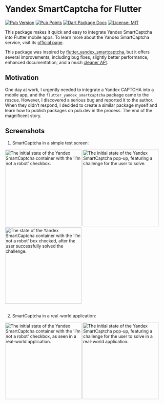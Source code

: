 # Yandex SmartCaptcha for Flutter

[![Pub Version](https://img.shields.io/pub/v/yandex_smart_captcha.svg?color=e97436)](https://pub.dev/packages/yandex_smart_captcha) [![Pub Points](https://img.shields.io/pub/points/yandex_smart_captcha.svg?color=53ab36)](https://pub.dev/packages/yandex_smart_captcha/score) [![Dart Package Docs](https://img.shields.io/badge/documentation-latest-blue.svg)](https://pub.dev/documentation/yandex_smart_captcha/latest) [![License: MIT](https://img.shields.io/badge/license-MIT-purple.svg)](https://opensource.org/licenses/MIT)

This package makes it quick and easy to integrate Yandex SmartCaptcha into Flutter mobile apps. To learn more about the Yandex SmartCaptcha service, visit its [official page](https://yandex.cloud/en/services/smartcaptcha).

This package was inspired by [flutter_yandex_smartcaptcha](https://pub.dev/packages/flutter_yandex_smartcaptcha), but it offers several improvements, including bug fixes, slightly better performance, enhanced documentation, and a much [cleaner API](https://pub.dev/documentation/yandex_smart_captcha/latest/yandex_smart_captcha).

## Motivation

One day at work, I urgently needed to integrate a Yandex CAPTCHA into a mobile app, and the `flutter_yandex_smartcaptcha` package came to the rescue. However, I discovered a serious bug and reported it to the author. When they didn’t respond, I decided to create a similar package myself and learn how to publish packages on pub.dev in the process. The end of the magnificent story.

## Screenshots

1. SmartCaptcha in a simple test screen:

<div>
  <img
    src="https://raw.githubusercontent.com/yom-ko/yandex_smart_captcha/refs/heads/main/assets/images/screen_1.webp"
    alt="The initial state of the Yandex SmartCaptcha container with the 'I’m not a robot' checkbox."
    width="250">
  <img
    src="https://raw.githubusercontent.com/yom-ko/yandex_smart_captcha/refs/heads/main/assets/images/screen_2.webp"
    alt="The initial state of the Yandex SmartCaptcha pop-up, featuring a challenge for the user to solve."
    width="250">
  <img
    src="https://raw.githubusercontent.com/yom-ko/yandex_smart_captcha/refs/heads/main/assets/images/screen_3.webp"
    alt="The state of the Yandex SmartCaptcha container with the 'I’m not a robot' box checked, after the user successfully solved the challenge."
    width="250">
</div><br/>

2. SmartCaptcha in a real-world application:

<div>
  <img
    src="https://raw.githubusercontent.com/yom-ko/yandex_smart_captcha/refs/heads/main/assets/images/screen_laz_1.webp"
    alt="The initial state of the Yandex SmartCaptcha container with the 'I’m not a robot' checkbox, as seen in a real-world application."
    width="250">
  <img
    src="https://raw.githubusercontent.com/yom-ko/yandex_smart_captcha/refs/heads/main/assets/images/screen_laz_2.webp"
    alt="The initial state of the Yandex SmartCaptcha pop-up, featuring a challenge for the user to solve in a real-world application."
    width="250">
</div>
